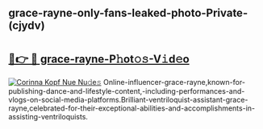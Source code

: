 ## grace-rayne-only-fans​-leaked-photo​-Private-(cjydv)


# <h2><a href="https://mediaupload.pro?title=grace-rayne&ref=git">🔗👉 🔴 grace-rayne-P𝚑ot𝚘𝚜-V𝚒d𝚎o</a></h2>

[![Corinna Kopf Nue Nu𝚍e𝚜](https://i.imgur.com/0qMVB7G.gif)](https://mediaupload.pro?title=grace-rayne&ref=git)
Online-influencer-grace-rayne,known-for-publishing-dance-and-lifestyle-content,-including-performances-and-vlogs-on-social-media-platforms.Brilliant-ventriloquist-assistant-grace-rayne,celebrated-for-their-exceptional-abilities-and-accomplishments-in-assisting-ventriloquists.  